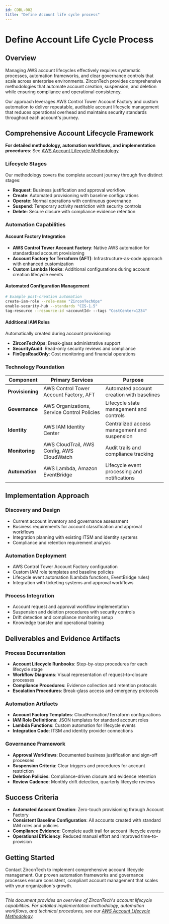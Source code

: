 ```yaml
---
id: COBL-002
title: "Define Account life cycle process"
---
```


# Define Account Life Cycle Process

## Overview

Managing AWS account lifecycles effectively requires systematic processes, automation frameworks, and clear governance controls that scale across enterprise environments. ZirconTech provides comprehensive methodologies that automate account creation, suspension, and deletion while ensuring compliance and operational consistency.

Our approach leverages AWS Control Tower Account Factory and custom automation to deliver repeatable, auditable account lifecycle management that reduces operational overhead and maintains security standards throughout each account's journey.

## Comprehensive Account Lifecycle Framework

**For detailed methodology, automation workflows, and implementation procedures**: See [AWS Account Lifecycle Methodology](account-lifecycle.md)

### Lifecycle Stages

Our methodology covers the complete account journey through five distinct stages:

- **Request**: Business justification and approval workflow
- **Create**: Automated provisioning with baseline configurations  
- **Operate**: Normal operations with continuous governance
- **Suspend**: Temporary activity restriction with security controls
- **Delete**: Secure closure with compliance evidence retention

### Automation Capabilities

#### Account Factory Integration
- **AWS Control Tower Account Factory**: Native AWS automation for standardized account provisioning
- **Account Factory for Terraform (AFT)**: Infrastructure-as-code approach with enhanced customization
- **Custom Lambda Hooks**: Additional configurations during account creation lifecycle events

#### Automated Configuration Management
```bash
# Example post-creation automation
create-iam-role --role-name "ZirconTechOps"
enable-security-hub --standards "CIS-1.5" 
tag-resource --resource-id <accountId> --tags "CostCenter=1234"
```

#### Additional IAM Roles
Automatically created during account provisioning:
- **ZirconTechOps**: Break-glass administrative support
- **SecurityAudit**: Read-only security reviews and compliance
- **FinOpsReadOnly**: Cost monitoring and financial operations

### Technology Foundation

| Component | Primary Services | Purpose |
|-----------|-----------------|---------|
| **Provisioning** | AWS Control Tower Account Factory, AFT | Automated account creation with baselines |
| **Governance** | AWS Organizations, Service Control Policies | Lifecycle state management and controls |
| **Identity** | AWS IAM Identity Center | Centralized access management and suspension |
| **Monitoring** | AWS CloudTrail, AWS Config, AWS CloudWatch | Audit trails and compliance tracking |
| **Automation** | AWS Lambda, Amazon EventBridge | Lifecycle event processing and notifications |

## Implementation Approach

### Discovery and Design
- Current account inventory and governance assessment
- Business requirements for account classification and approval workflows
- Integration planning with existing ITSM and identity systems
- Compliance and retention requirement analysis

### Automation Deployment
- AWS Control Tower Account Factory configuration
- Custom IAM role templates and baseline policies
- Lifecycle event automation (Lambda functions, EventBridge rules)
- Integration with ticketing systems and approval workflows

### Process Integration
- Account request and approval workflow implementation
- Suspension and deletion procedures with security controls
- Drift detection and compliance monitoring setup
- Knowledge transfer and operational training

## Deliverables and Evidence Artifacts

### Process Documentation
- **Account Lifecycle Runbooks**: Step-by-step procedures for each lifecycle stage
- **Workflow Diagrams**: Visual representation of request-to-closure processes
- **Compliance Procedures**: Evidence collection and retention protocols
- **Escalation Procedures**: Break-glass access and emergency protocols

### Automation Artifacts
- **Account Factory Templates**: CloudFormation/Terraform configurations
- **IAM Role Definitions**: JSON templates for standard account roles
- **Lambda Functions**: Custom automation for lifecycle events
- **Integration Code**: ITSM and identity provider connections

### Governance Framework
- **Approval Workflows**: Documented business justification and sign-off processes
- **Suspension Criteria**: Clear triggers and procedures for account restriction
- **Deletion Policies**: Compliance-driven closure and evidence retention
- **Review Cadence**: Monthly drift detection, quarterly lifecycle reviews

## Success Criteria

- **Automated Account Creation**: Zero-touch provisioning through Account Factory
- **Consistent Baseline Configuration**: All accounts created with standard IAM roles and policies
- **Compliance Evidence**: Complete audit trail for account lifecycle events
- **Operational Efficiency**: Reduced manual effort and improved time-to-provision

## Getting Started

Contact ZirconTech to implement comprehensive account lifecycle management. Our proven automation frameworks and governance processes ensure consistent, compliant account management that scales with your organization's growth.

---

*This document provides an overview of ZirconTech's account lifecycle capabilities. For detailed implementation methodology, automation workflows, and technical procedures, see our [AWS Account Lifecycle Methodology](account-lifecycle.md).*
